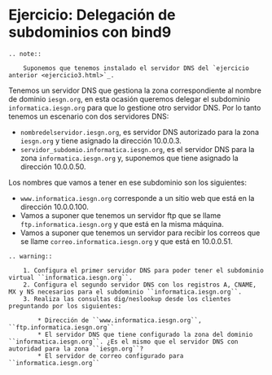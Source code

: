 # Ejercicio: Delegación de subdominios con bind9

```eval_rst
.. note::

	Suponemos que tenemos instalado el servidor DNS del `ejercicio anterior <ejercicio3.html>`_.
```

Tenemos un servidor DNS que gestiona la zona correspondiente al nombre de dominio ``iesgn.org``, en esta ocasión queremos delegar el subdominio ``informatica.iesgn.org`` para que lo gestione otro servidor DNS. Por lo tanto tenemos un escenario con dos servidores DNS:

* ``nombredelservidor.iesgn.org``, es servidor DNS autorizado para la zona ``iesgn.org`` y tiene asignado la dirección 10.0.0.3.
* ``servidor_subdomio.informatica.iesgn.org``, es el servidor DNS para la zona ``informatica.iesgn.org`` y, suponemos que tiene asignado la dirección 10.0.0.50.

Los nombres que vamos a tener en ese subdominio son los siguientes:

* ``www.informatica.iesgn.org`` corresponde a un sitio web que está en la dirección 10.0.0.100.
* Vamos a suponer que tenemos un servidor ftp que se llame ``ftp.informatica.iesgn.org`` y que está en la misma máquina.
*  Vamos a suponer que tenemos un servidor para recibir los correos que se llame ``correo.informatica.iesgn.org`` y que está en 10.0.0.51.

```eval_rst
.. warning:: 

	1. Configura el primer servidor DNS para poder tener el subdominio virtual ``informatica.iesgn.org``. 
	2. Configura el segundo servidor DNS con los registros A, CNAME, MX y NS necesarios para el subdominio ``informatica.iesgn.org``. 
	3. Realiza las consultas dig/neslookup desde los clientes preguntando por los siguientes:	

		* Dirección de ``www.informatica.iesgn.org``, ``ftp.informatica.iesgn.org``
		* El servidor DNS que tiene configurado la zona del dominio ``informatica.iesgn.org``. ¿Es el mismo que el servidor DNS con autoridad para la zona ``iesgn.org``?
		* El servidor de correo configurado para ``informatica.iesgn.org``
```
